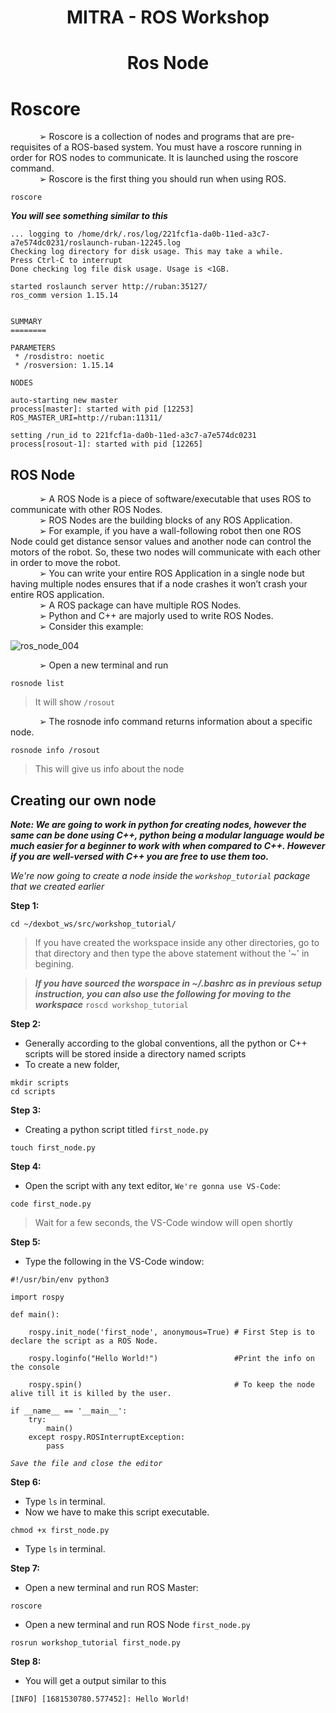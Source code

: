 # <p align = "center">MITRA - ROS Workshop </p>

# <p align = "center">Ros Node</p>

# Roscore

<p> 
  
  &emsp;&emsp;&emsp; ➢ Roscore is a collection of nodes and programs that are pre-requisites of a ROS-based system. You must have a roscore running in order for ROS nodes to communicate. It is launched using the roscore command.
  </br>&emsp;&emsp;&emsp; ➢ Roscore is the first thing you should run when using ROS.
</p>

``` 
roscore
```

***You will see something similar to this***

```
... logging to /home/drk/.ros/log/221fcf1a-da0b-11ed-a3c7-a7e574dc0231/roslaunch-ruban-12245.log
Checking log directory for disk usage. This may take a while.
Press Ctrl-C to interrupt
Done checking log file disk usage. Usage is <1GB.

started roslaunch server http://ruban:35127/
ros_comm version 1.15.14


SUMMARY
========

PARAMETERS
 * /rosdistro: noetic
 * /rosversion: 1.15.14

NODES

auto-starting new master
process[master]: started with pid [12253]
ROS_MASTER_URI=http://ruban:11311/

setting /run_id to 221fcf1a-da0b-11ed-a3c7-a7e574dc0231
process[rosout-1]: started with pid [12265]
```

## ROS Node
<p> 
  
  &emsp;&emsp;&emsp; ➢ A ROS Node is a piece of software/executable that uses ROS to communicate with other ROS Nodes.
</br>&emsp;&emsp;&emsp; ➢ ROS Nodes are the building blocks of any ROS Application.
</br>&emsp;&emsp;&emsp; ➢ For example, if you have a wall-following robot then one ROS Node could get distance sensor values and another node can control the motors of the robot. So, these two nodes will communicate with each other in order to move the robot.
</br>&emsp;&emsp;&emsp; ➢ You can write your entire ROS Application in a single node but having multiple nodes ensures that if a node crashes it won’t crash your entire ROS application.
</br>&emsp;&emsp;&emsp; ➢ A ROS package can have multiple ROS Nodes.
</br>&emsp;&emsp;&emsp; ➢ Python and C++ are majorly used to write ROS Nodes.
</br> 
  &emsp;&emsp;&emsp; ➢ Consider this example:
  </p>

  ![ros_node_004](https://user-images.githubusercontent.com/115358075/231803333-6b511550-5f39-4cc5-b7ae-9f96b3e7df44.jpg)

  <p> 
  &emsp;&emsp;&emsp; ➢ Open a new terminal and run</br> </p>
  
 ```
 rosnode list
 ```
 
 > It will show `/rosout`
 
  <p>
&emsp;&emsp;&emsp; ➢ The rosnode info command returns information about a specific node.
  </p>
  
  ```
  rosnode info /rosout
  ```
  
  > This will give us info about the node
  
## Creating our own node

***Note: We are going to work in python for creating nodes, however the same can be done using C++, python being a modular language would be much easier for a beginner to work with when compared to C++. However if you are well-versed with C++ you are free to use them too.***

*We're now going to create a node inside the `workshop_tutorial` package that we created earlier*

**Step 1:**
```
cd ~/dexbot_ws/src/workshop_tutorial/
```
> If you have created the workspace inside any other directories, go to that directory and then type the above statement without the '~' in begining.

> ***If you have sourced the worspace in ~/.bashrc as in previous setup instruction, you can also use the following for moving to the workspace***
> ``` roscd workshop_tutorial ```

**Step 2:**
* Generally according to the global conventions, all the python or C++ scripts will be stored inside a directory named scripts
* To create a new folder,
```
mkdir scripts
cd scripts
```

**Step 3:**
* Creating a python script titled `first_node.py`
```
touch first_node.py
```

**Step 4:**
* Open the script with any text editor, `We're gonna use VS-Code`:
```
code first_node.py
```
> Wait for a few seconds, the VS-Code window will open shortly

**Step 5:**
* Type the following in the VS-Code window:
```
#!/usr/bin/env python3

import rospy

def main():    
   
    rospy.init_node('first_node', anonymous=True) # First Step is to declare the script as a ROS Node.

    rospy.loginfo("Hello World!")                 #Print the info on the console
    
    rospy.spin()                                  # To keep the node alive till it is killed by the user.
    
if __name__ == '__main__':
    try:
        main()
    except rospy.ROSInterruptException:
        pass
 ```
 
 *`Save the file and close the editor`*
 
 **Step 6:**
 * Type `ls` in terminal.
 * Now we have to make this script executable.
 ```
 chmod +x first_node.py
 ```
 * Type `ls` in terminal.

**Step 7:**
* Open a new terminal and run ROS Master:
```
roscore
```
* Open a new terminal and run ROS Node `first_node.py`
```
rosrun workshop_tutorial first_node.py
```
**Step 8:**
* You will get a output similar to this
```
[INFO] [1681530780.577452]: Hello World!

```
